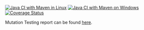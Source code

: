 [![Java CI with Maven in Linux](https://github.com/cMancio00/poc-bookstore/actions/workflows/maven.yml/badge.svg)](https://github.com/cMancio00/poc-bookstore/actions/workflows/maven.yml)
[![Java CI with Maven on Windows](https://github.com/cMancio00/poc-bookstore/actions/workflows/windows_pr.yml/badge.svg)](https://github.com/cMancio00/poc-bookstore/actions/workflows/windows_pr.yml)
[![Coverage Status](https://coveralls.io/repos/github/cMancio00/poc-bookstore/badge.svg)](https://coveralls.io/github/cMancio00/poc-bookstore)

Mutation Testing report can be found [here](https://cmancio00.github.io/poc-bookstore/).

